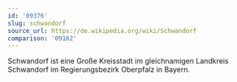 ```yaml
---
id: '09376'
slug: schwandorf
source_url: https://de.wikipedia.org/wiki/Schwandorf
comparison: '09162'
---
```


Schwandorf ist eine Große Kreisstadt im gleichnamigen Landkreis Schwandorf im Regierungsbezirk Oberpfalz in Bayern.
